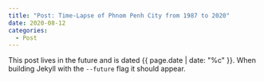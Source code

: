 ```yaml
---
title: "Post: Time-Lapse of Phnom Penh City from 1987 to 2020"
date: 2020-08-12
categories:
  - Post
---
```


This post lives in the future and is dated {{ page.date | date: "%c" }}. When building Jekyll with the `--future` flag it should appear.